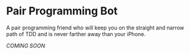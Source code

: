 # Pair Programming Bot

A pair programming friend who will keep you on the straight and narrow
path of TDD and is never farther away than your iPhone.

*COMING SOON*
